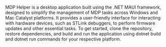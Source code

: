 MDP Helper is a desktop application built using the .NET MAUI framework, designed to simplify the management of MDP tasks across Windows and Mac Catalyst platforms. It provides a user-friendly interface for interacting with hardware devices, such as STLink debuggers, to perform firmware updates and other essential tasks. To get started, clone the repository, restore dependencies, and build and run the application using dotnet build and dotnet run commands for your respective platform. 
